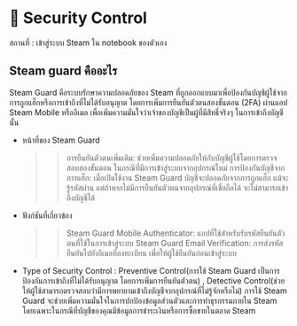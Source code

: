 # 🔐 Security Control
สถานที่ : เข้าสู่ระบบ Steam ใน notebook ของตัวเอง

## Steam guard คืออะไร
Steam Guard คือระบบรักษาความปลอดภัยของ Steam ที่ถูกออกแบบมาเพื่อป้องกันบัญชีผู้ใช้จากการถูกแฮ็กหรือการเข้าถึงที่ไม่ได้รับอนุญาต โดยการเพิ่มการยืนยันตัวตนสองขั้นตอน (2FA) ผ่านแอป Steam Mobile หรืออีเมล เพื่อเพิ่มความมั่นใจว่าเจ้าของบัญชีเป็นผู้ที่มีสิทธิ์จริงๆ ในการเข้าถึงบัญชีนั้น
  - หน้าที่ของ Steam Guard
    >> การยืนยันตัวตนเพิ่มเติม: ช่วยเพิ่มความปลอดภัยให้กับบัญชีผู้ใช้โดยการตรวจสอบสองขั้นตอน ในกรณีที่มีการเข้าสู่ระบบจากอุปกรณ์ใหม่
    >> การป้องกันบัญชีจากการแฮ็ก: เมื่อเปิดใช้งาน Steam Guard บัญชีจะปลอดภัยจากการถูกแฮ็ก แม้จะรู้รหัสผ่าน แต่ถ้าหากไม่มีการยืนยันตัวตนจากอุปกรณ์ที่เชื่อถือได้ จะไม่สามารถเข้าถึงบัญชีได้
  - ฟังก์ชันที่เกี่ยวข้อง
    >> Steam Guard Mobile Authenticator: แอปที่ใช้สำหรับรับรหัสยืนยันตัวตนที่ใช้ในการเข้าสู่ระบบ
    >> Steam Guard Email Verification: การส่งรหัสยืนยันไปยังอีเมลที่ลงทะเบียน เพื่อให้ผู้ใช้ยืนยันก่อนเข้าสู่ระบบ
  - Type of Security Control : Preventive Control(การใช้ Steam Guard เป็นการป้องกันการเข้าถึงที่ไม่ได้รับอนุญาต โดยการเพิ่มการยืนยันตัวตน) , Detective Control(ช่วยให้ผู้ใช้สามารถตรวจสอบว่ามีการพยายามเข้าถึงบัญชีจากอุปกรณ์ที่ไม่รู้จักหรือไม่)
การใช้ Steam Guard จะช่วยเพิ่มความมั่นใจในการปกป้องข้อมูลส่วนตัวและการทำธุรกรรมภายใน Steam โดยเฉพาะในกรณีที่บัญชีของคุณมีข้อมูลการชำระเงินหรือการซื้อขายในตลาด Steam
